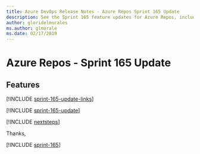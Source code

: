 ```yaml
---
title: Azure DevOps Release Notes - Azure Repos Sprint 165 Update
description: See the Sprint 165 feature updates for Azure Repos, including next steps.
author: gloridelmorales
ms.author: glmorale
ms.date: 02/17/2019
---
```


# Azure Repos - Sprint 165 Update

## Features

[!INCLUDE [sprint-165-update-links](../includes/repos/sprint-165-update-links.md)]

[!INCLUDE [sprint-165-update](../includes/repos/sprint-165-update.md)]

[!INCLUDE [nextsteps](../includes/nextsteps.md)]

Thanks,

[!INCLUDE [sprint-165](../includes/signer/sprint-165.md)]
